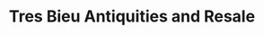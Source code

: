 ---
title: "Tres Bieu Antiquities and Resale"
url: /natchitoches/tres-bieu-antiquities-and-resale/
shop: charity
---
